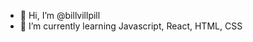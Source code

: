 - 👋 Hi, I’m @billvillpill
- 🌱 I’m currently learning Javascript, React, HTML, CSS


<!---
billvillpill/billvillpill is a ✨ special ✨ repository because its `README.md` (this file) appears on your GitHub profile.
You can click the Preview link to take a look at your changes.
--->

